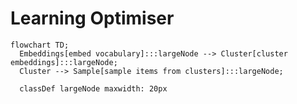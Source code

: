 # Learning Optimiser

```mermaid
flowchart TD;
  Embeddings[embed vocabulary]:::largeNode --> Cluster[cluster embeddings]:::largeNode;
  Cluster --> Sample[sample items from clusters]:::largeNode;

  classDef largeNode maxwidth: 20px
```
